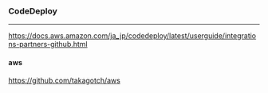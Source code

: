 ### CodeDeploy
---
https://docs.aws.amazon.com/ja_jp/codedeploy/latest/userguide/integrations-partners-github.html

#### aws 
https://github.com/takagotch/aws


```
```

```
```

```
```
